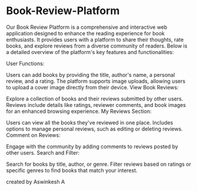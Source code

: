 # Book-Review-Platform
Our Book Review Platform is a comprehensive and interactive web application designed to enhance the reading experience for book enthusiasts. It provides users with a platform to share their thoughts, rate books, and explore reviews from a diverse community of readers. Below is a detailed overview of the platform's key features and functionalities:

User Functions:

Users can add books by providing the title, author's name, a personal review, and a rating.
The platform supports image uploads, allowing users to upload a cover image directly from their device.
View Book Reviews:

Explore a collection of books and their reviews submitted by other users.
Reviews include details like ratings, reviewer comments, and book images for an enhanced browsing experience.
My Reviews Section:

Users can view all the books they've reviewed in one place.
Includes options to manage personal reviews, such as editing or deleting reviews.
Comment on Reviews:

Engage with the community by adding comments to reviews posted by other users.
Search and Filter:

Search for books by title, author, or genre.
Filter reviews based on ratings or specific genres to find books that match your interest.

created by Aswinkesh A
